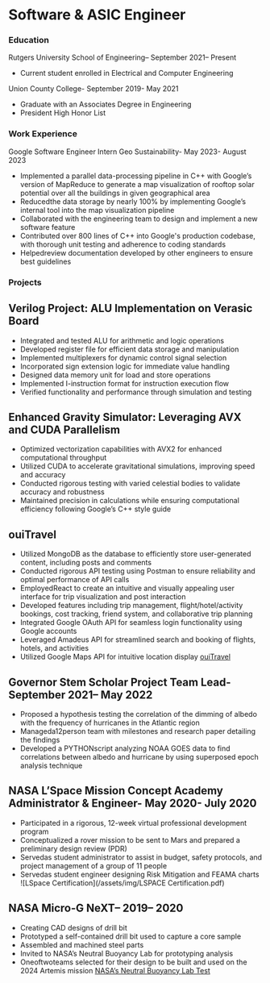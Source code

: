 # Software & ASIC Engineer
 
 ### Education
 Rutgers University School of Engineering– September 2021– Present
 - Current student enrolled in Electrical and Computer Engineering

 Union County College- September 2019- May 2021
 - Graduate with an Associates Degree in Engineering
 - President High Honor List
 ### Work Experience
 Google Software Engineer Intern Geo Sustainability- May 2023- August 2023
 - Implemented a parallel data-processing pipeline in C++ with Google’s version of MapReduce to generate a map
 visualization of rooftop solar potential over all the buildings in given geographical area
 - Reducedthe data storage by nearly 100% by implementing Google’s internal tool into the map visualization pipeline
 - Collaborated with the engineering team to design and implement a new software feature
 - Contributed over 800 lines of C++ into Google's production codebase, with thorough unit testing and adherence to
   coding standards
 - Helpedreview documentation developed by other engineers to ensure best guidelines
 ### Projects
 ## Verilog Project: ALU Implementation on Verasic Board
 - Integrated and tested ALU for arithmetic and logic operations
 - Developed register file for efficient data storage and manipulation
 - Implemented multiplexers for dynamic control signal selection
 - Incorporated sign extension logic for immediate value handling
 - Designed data memory unit for load and store operations
 - Implemented I-instruction format for instruction execution flow
 - Verified functionality and performance through simulation and testing

 ## Enhanced Gravity Simulator: Leveraging AVX and CUDA Parallelism
 - Optimized vectorization capabilities with AVX2 for enhanced computational throughput
 - Utilized CUDA to accelerate gravitational simulations, improving speed and accuracy
 - Conducted rigorous testing with varied celestial bodies to validate accuracy and robustness
 - Maintained precision in calculations while ensuring computational efficiency following Google’s C++ style guide

## ouiTravel
 - Utilized MongoDB as the database to efficiently store user-generated content, including posts and comments
 - Conducted rigorous API testing using Postman to ensure reliability and optimal performance of API calls
 - EmployedReact to create an intuitive and visually appealing user interface for trip visualization and post interaction
 - Developed features including trip management, flight/hotel/activity bookings, cost tracking, friend system, and
   collaborative trip planning
 - Integrated Google OAuth API for seamless login functionality using Google accounts
 - Leveraged Amadeus API for streamlined search and booking of flights, hotels, and activities
 - Utilized Google Maps API for intuitive location display
   [ouiTravel](https://ouitravel.onrender.com)

 ## Governor Stem Scholar Project Team Lead- September 2021– May 2022
 - Proposed a hypothesis testing the correlation of the dimming of albedo with the frequency of hurricanes in the Atlantic
   region
 - Manageda12person team with milestones and research paper detailing the findings
 - Developed a PYTHONscript analyzing NOAA GOES data to find correlations between albedo and hurricane by using
   superposed epoch analysis technique

 ## NASA L’Space Mission Concept Academy Administrator & Engineer- May 2020- July 2020
 - Participated in a rigorous, 12-week virtual professional development program
 - Conceptualized a rover mission to be sent to Mars and prepared a preliminary design review (PDR)
 - Servedas student administrator to assist in budget, safety protocols, and project management of a group of 11 people
 - Servedas student engineer designing Risk Mitigation and FEAMA charts
![LSpace Certification](/assets/img/LSPACE Certification.pdf)

 ## NASA Micro-G NeXT– 2019– 2020
 - Creating CAD designs of drill bit
 - Prototyped a self-contained drill bit used to capture a core sample
 - Assembled and machined steel parts
 - Invited to NASA’s Neutral Buoyancy Lab for prototyping analysis
 - Oneoftwoteams selected for their design to be built and used on the 2024 Artemis mission
  [NASA’s Neutral Buoyancy Lab Test](https://www.youtube.com/watch?v=eSFtM1JeL20&ab_channel=MicrogravityUniversity)
